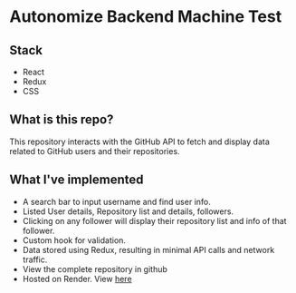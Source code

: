 # Autonomize Backend Machine Test

## Stack
- React
- Redux
- CSS

## What is this repo?
This repository interacts with the GitHub API to fetch and display data related to GitHub users and their repositories.

## What I've implemented
 - A search bar to input username and find user info.
 - Listed User details, Repository list and details, followers.
 - Clicking on any follower will display their repository list and info of that follower.
 - Custom hook for validation.
 - Data stored using Redux, resulting in minimal API calls and network traffic.
 - View the complete repository in github
 - Hosted on Render. View [here](https://github-api-78h2.onrender.com/)

